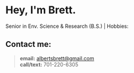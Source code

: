 
# Hey, I'm **Brett**.
Senior in Env. Science & Research (B.S.)  |  Hobbies:


## **Contact me:**
> **email:** albertsbrett@gmail.com  
  **call/text:** 701-220-6305  
